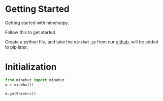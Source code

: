 # Getting Started
Getting started with minehutpy.

Follow this to get started.

Create a python file, and take the `minehut.py` from our [github](https://github.com/razod/minehutpy), will be added to pip later.

# Initialization

```python
from minehut import minehut
m = minehut()

m.getServers()
```